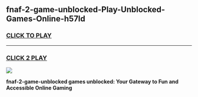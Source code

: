 
## fnaf-2-game-unblocked-Play-Unblocked-Games-Online-h57ld
<h3>
<a href="https://premium76.site?title=fnaf-2-game-unblocked&ref=24A">CLICK TO PLAY</a></h3>
<hr>

<h3>
<a href="https://premium76.site?title=fnaf-2-game-unblocked&ref=24A">CLICK 2 PLAY</a>
  
</h3>

<a href="https://premium76.site?title=fnaf-2-game-unblocked&ref=24A"><img src="https://clearcache.store/games.png"></a>


**fnaf-2-game-unblocked games unblocked: Your Gateway to Fun and Accessible Online Gaming**
